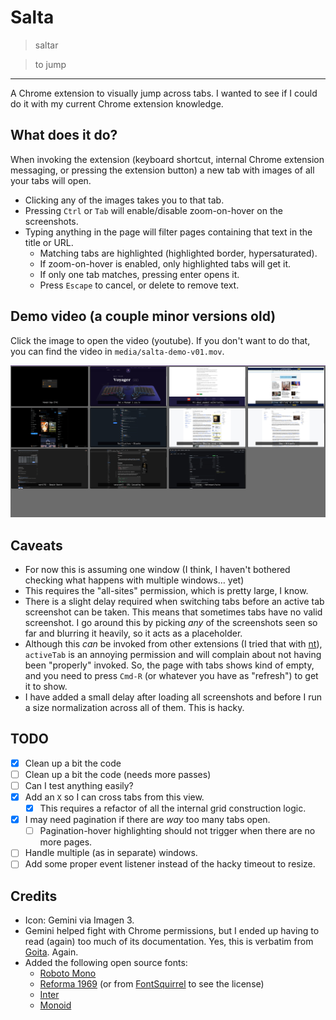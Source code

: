 # Salta

> saltar

> to jump

---

A Chrome extension to visually jump across tabs. I wanted to see if I could do it with my current Chrome extension knowledge.

## What does it do?

When invoking the extension (keyboard shortcut, internal Chrome extension messaging, or pressing the extension button) a new tab with images of all your tabs will open.

- Clicking any of the images takes you to that tab.
- Pressing `Ctrl` or `Tab` will enable/disable zoom-on-hover on the screenshots.
- Typing anything in the page will filter pages containing that text in the title or URL.
  - Matching tabs are highlighted (highlighted border, hypersaturated).
  - If zoom-on-hover is enabled, only highlighted tabs will get it.
  - If only one tab matches, pressing enter opens it.
  - Press `Escape` to cancel, or delete to remove text.

## Demo video (a couple minor versions old)

Click the image to open the video (youtube). If you don't want to do that, you can find the video in `media/salta-demo-v01.mov`.

[![](https://raw.githubusercontent.com/rberenguel/salta/refs/heads/gh-pages/media/salta-v0.1.jpg)](https://youtu.be/Y5DxPO1nzjE&mode=theatre)

## Caveats

- For now this is assuming one window (I think, I haven't bothered checking what happens with multiple windows… yet)
- This requires the "all-sites" permission, which is pretty large, I know.
- There is a slight delay required when switching tabs before an active tab screenshot can be taken. This means that sometimes
  tabs have no valid screenshot. I go around this by picking _any_ of the screenshots seen so far and blurring it heavily, so
  it acts as a placeholder.
- Although this _can_ be invoked from other extensions (I tried that with [nt](https://www.github.com/rberenguel/nt)), `activeTab` is
  an annoying permission and will complain about not having been "properly" invoked. So, the page with tabs shows kind of empty, and you
  need to press `Cmd-R` (or whatever you have as "refresh") to get it to show.
- I have added a small delay after loading all screenshots and before I run a size normalization across all of them. This is hacky.

## TODO

- [x] Clean up a bit the code
- [ ] Clean up a bit the code (needs more passes)
- [ ] Can I test anything easily?
- [x] Add an `X` so I can cross tabs from this view.
  - [x] This requires a refactor of all the internal grid construction logic.
- [x] I may need pagination if there are _way_ too many tabs open.
  - [ ] Pagination-hover highlighting should not trigger when there are no more pages.
- [ ] Handle multiple (as in separate) windows.
- [ ] Add some proper event listener instead of the hacky timeout to resize.

## Credits

- Icon: Gemini via Imagen 3.
- Gemini helped fight with Chrome permissions, but I ended up having to read (again) too much of its documentation. Yes, this is verbatim from [Goita](https://www.github.com/rberenguel/goita). Again.
- Added the following open source fonts:
  - [Roboto Mono](https://fonts.google.com/specimen/Roboto+Mono)
  - [Reforma 1969](https://pampatype.com/reforma) (or from [FontSquirrel](https://www.fontsquirrel.com/fonts/reforma) to see the license)
  - [Inter](https://rsms.me/inter/)
  - [Monoid](https://larsenwork.com/monoid/)
